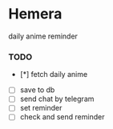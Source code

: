 # Hemera

daily anime reminder

### TODO

- [*] fetch daily anime
- [ ] save to db
- [ ] send chat by telegram
- [ ] set reminder
- [ ] check and send reminder
